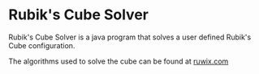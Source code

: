 # Rubik's Cube Solver
Rubik's Cube Solver is a java program that solves a user defined Rubik's Cube configuration.

The algorithms used to solve the cube can be found at [ruwix.com](https://ruwix.com/the-rubiks-cube/how-to-solve-the-rubiks-cube-beginners-method/ "Beginner Solution")
